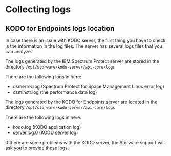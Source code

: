 # Collecting logs

## KODO for Endpoints logs location

In case there is an issue with KODO server, the first thing you have to check is the information in the log files. The server has several logs files that you can analyze.

The logs generated by the IBM Spectrum Protect server are stored in the directory `/opt/storware/kodo-server/api-core/logs`

 There are the following logs in here: 

* dsmerror.log \(Spectrum Protect for Space Management Linux error log\)
* dsminstr.log \(the performance data log\)

The logs generated by the KODO for Endpoints server are located in the directory `/opt/storware/kodo-server/api-core/logs`

 There are the following logs in here: 

* kodo.log \(KODO application log\)
* server.log.0 \(KODO server log\)

If there are some problems with the KODO server, the Storware support will ask you to provide these logs.

